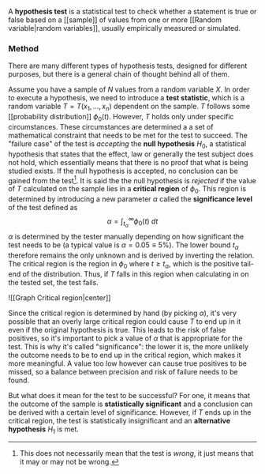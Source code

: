A **hypothesis test** is a statistical test to check whether a statement is true or false based on a [[sample]] of values from one or more [[Random variable|random variables]], usually empirically measured or simulated.
### Method
There are many different types of hypothesis tests, designed for different purposes, but there is a general chain of thought behind all of them.

Assume you have a sample of $N$ values from a random variable $X$. In order to execute a hypothesis, we need to introduce a **test statistic**, which is a random variable $T=T(x_{1},\ldots,x_{n})$ dependent on the sample. $T$ follows some [[probability distribution]] $\phi_{0}(t)$. However, $T$ holds only under specific circumstances. These circumstances are determined a a set of mathematical constraint that needs to be met for the test to succeed. The "failure case" of the test is *accepting* the **null hypothesis** $H_{0}$, a statistical hypothesis that states that the effect, law or generally the test subject does not hold, which essentially means that there is no proof that what is being studied exists. If the null hypothesis is accepted, no conclusion can be gained from the test[^1]. It is said the the null hypothesis is *rejected* if the value of $T$ calculated on the sample lies in a **critical region** of $\phi_{0}$. This region is determined by introducing a new parameter $\alpha$ called the **significance level** of the test defined as
$$\alpha=\int_{t_{\alpha}}^{\infty} \phi_{0}(t) \ dt $$
$\alpha$ is determined by the tester manually depending on how significant the test needs to be (a typical value is $\alpha=0.05\equiv 5\%$). The lower bound $t_{\alpha}$ therefore remains the only unknown and is derived by inverting the relation. The critical region is the region in $\phi_{0}$ where $t\geq t_{\alpha}$, which is the positive tail-end of the distribution. Thus, if $T$ falls in this region when calculating in on the tested set, the test fails.

![[Graph Critical region|center]]

Since the critical region is determined by hand (by picking $\alpha$), it's very possible that an overly large critical region could cause $T$ to end up in it even if the original hypothesis is true. This leads to the risk of false positives, so it's important to pick a value of $\alpha$ that is appropriate for the test. This is why it's called "significance": the lower it is, the more unlikely the outcome needs to be to end up in the critical region, which makes it more meaningful. A value too low however can cause true positives to be missed, so a balance between precision and risk of failure needs to be found.

But what does it mean for the test to be successful? For one, it means that the outcome of the sample is **statistically significant** and a conclusion can be derived with a certain level of significance. However, if $T$ ends up in the critical region, the test is statistically insignificant and an **alternative hypothesis** $H_{1}$ is met.

[^1]: This does not necessarily mean that the test is *wrong*, it just means that it may or may not be wrong.